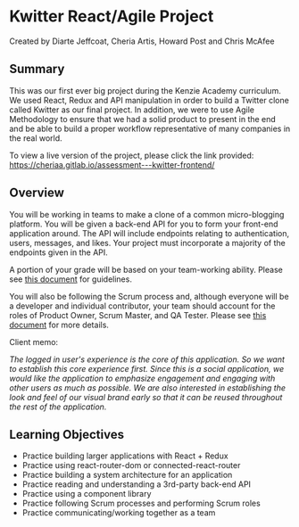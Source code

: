 # Kwitter React/Agile Project

Created by Diarte Jeffcoat, Cheria Artis, Howard Post and Chris McAfee

## Summary

This was our first ever big project during the Kenzie Academy curriculum. We used React, Redux and API manipulation in order to build a Twitter clone called Kwitter as our final project. In addition, we were to use Agile Methodology to ensure that we had a solid product to present in the end and be able to build a proper workflow representative of many companies in the real world.

To view a live version of the project, please click the link provided: https://cheriaa.gitlab.io/assessment---kwitter-frontend/

## Overview

You will be working in teams to make a clone of a common micro-blogging platform. You will be given a back-end API for you to form your front-end application around. 
The API will include endpoints relating to authentication, users, messages, and likes. Your project must incorporate a majority of the endpoints given in the API.

A portion of your grade will be based on your team-working ability. Please see [this document](https://gitlab.com/kenzie-academy/se_public_files/team-guidelines/-/tree/master)
for guidelines.

You will also be following the Scrum process and, although everyone will be a developer and individual contributor, your team should account for the roles of Product Owner, 
Scrum Master, and QA Tester. Please see [this document](https://gitlab.com/kenzie-academy/se_public_files/scrum-guidelines/-/blob/master/README.md) for more details. 

Client memo:

_The logged in user's experience is the core of this application. So we want to establish this core experience first._
_Since this is a social application, we would like the application to emphasize engagement and engaging with other users as much as possible._
_We are also interested in establishing the look and feel of our visual brand early so that it can be reused throughout the rest of the application._

## Learning Objectives

- Practice building larger applications with React + Redux
- Practice using react-router-dom or connected-react-router
- Practice building a system architecture for an application
- Practice reading and understanding a 3rd-party back-end API
- Practice using a component library
- Practice following Scrum processes and performing Scrum roles
- Practice communicating/working together as a team
